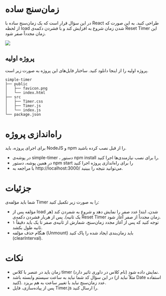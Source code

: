 # زمان‌سنج ساده

در این سؤال قرار است که یک زمان‌سنج ساده با React طراحی کنید. به این صورت که از لحظه load شدن زمان شروع به افزایش کند و با فشردن دکمه‌ی Reset Timer این زمان مجدداً صفر شود.

![](https://git.kheyrati.space/quiz/simple-timer/-/blob/271d15404fe0b7bf7bf70c29f1960bd2873e7ba1/public/simple-timer.gif)


## پروژه اولیه

پروژه اولیه را از اینجا دانلود کنید. ساختار فایل‌های این پروژه به صورت زیر است.

```
simple-timer
├── public
│   ├── favicon.png
│   └── index.html
├── src
│   ├── Timer.css
│   ├── Timer.js
│   └── index.js
└── package.json
```

# راه‌اندازی پروژه

برای اجرای پروژه، باید NodeJS و npm را از قبل نصب کرده باشید.

- در پوشه‌ی simple-timer ، دستور npm install را برای نصب نیازمندی‌ها اجرا کنید.
- در همین پوشه، دستور npm start را برای راه‌اندازی پروژه اجرا کنید
- با مراجعه به http://localhost:3000/ می‌توانید نتیجه را ببینید.


# جزئیات
شما باید مؤلفه‌ی Timer را به صورت زیر تکمیل کنید:

-  مؤلفه پس از load شدن، ابتدا عدد صفر را نمایش دهد و شروع به شمردن کند (هر یک ثانیه).
    پس از هربار فشردن دکمه‌ی Reset Timer زمان مجدداً از صفر آغاز شود.
-    توجه کنید که پس از آغاز مجدد زمان‌سنج، شمارش از ثانیه‌ی صفر تا یک باید دقیقاً ۱ ثانیه طول بکشد.
-   هنگام حذف مؤلفه (Unmount) باید زمان‌بندی ایجاد شده را پاک کنید (clearInterval).

# نکات


   -  زمان باید در عنصر با کلاس timer نمایش داده شود (نام کلاس در داوری تاثیر دارد).
   -    در این سؤال کد شما نباید به ساعت سیستم وابسته باشد (مثلاً نباید از Date استفاده کنید). عدد زمان‌سنج نباید با تغییر ساعت به هم بریزد.
   -  پس از پیاده‌سازی، فایل Timer.js را ارسال کنید.
